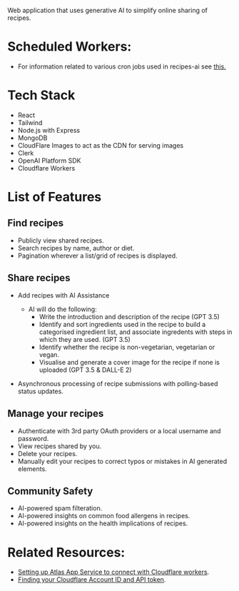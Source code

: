 Web application that uses generative AI to simplify online sharing of recipes.

# Scheduled Workers:
- For information related to various cron jobs used in recipes-ai see [this.](./workers/workers.md)

# Tech Stack

* React
* Tailwind
* Node.js with Express
* MongoDB
* CloudFlare Images to act as the CDN for serving images
* Clerk
* OpenAI Platform SDK
* Cloudflare Workers

# List of Features

## Find recipes

* Publicly view shared recipes.
* Search recipes by name, author or diet.
* Pagination wherever a list/grid of recipes is displayed.

## Share recipes

* Add recipes with AI Assistance
  * AI will do the following:
    * Write the introduction and description of the recipe (GPT 3.5)
    * Identify and sort ingredients used in the recipe to build a categorised ingredient list, and associate ingredents with steps in which they are used. (GPT 3.5)
    * Identify whether the recipe is non-vegetarian, vegetarian or vegan.
    * Visualise and generate a cover image for the recipe if none is uploaded (GPT 3.5 & DALL-E 2)
      
 * Asynchronous processing of recipe submissions with polling-based status updates.

## Manage your recipes

* Authenticate with 3rd party OAuth providers or a local username and password.
* View recipes shared by you. 
* Delete your recipes.
* Manually edit your recipes to correct typos or mistakes in AI generated elements.

## Community Safety

* AI-powered spam filteration.
* AI-powered insights on common food allergens in recipes.
* AI-powered insights on the health implications of recipes.

# Related Resources:
- [Setting up Atlas App Service to connect with Cloudflare workers](https://www.mongodb.com/developer/products/atlas/cloudflare-worker-rest-api/#check-out-the-rest-api-code).
- [Finding your Cloudflare Account ID and API token](https://developers.cloudflare.com/images/cloudflare-images/api-request).